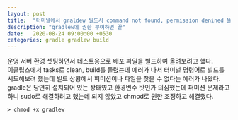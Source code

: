 ```yaml
---
layout: post
title:  "터미널에서 graldew 빌드시 command not found, permission denined 뜰때 권한 조정하기"
description: "gradlew에 권한 부여하면 끝"
date:   2020-08-24 09:00:00 +0530
categories: gradle gradlew build
---
```

운영 서버 환경 셋팅하면서 테스트용으로 배포 파일을 빌드하여 올려보려고 했다.  
이클립스에서 tasks로 clean, build를 돌렸는데 에러가 나서 터미널 명령어로 빌드를 시도해보려 했는데 빌드 상황에서 퍼미션이나 파일을 찾을 수 없다는 에러가 나왔다.  
gradle은 당연히 설치되어 있는 상태였고 환경변수 탓인가 의심했는데 퍼미션 문제라고 하니 sudo로 해결하려고 했는데 되지 않았고 chmod로 권한 조정하고 해결했다.

```
> chmod +x gradlew
```

